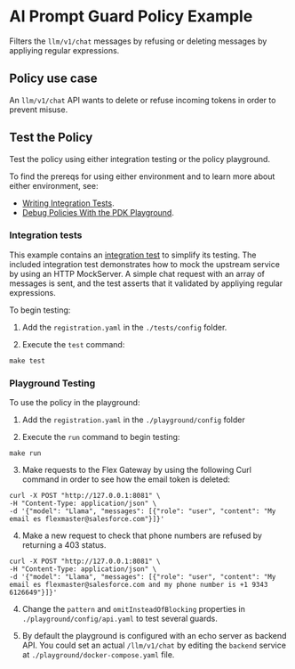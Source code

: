 
# AI Prompt Guard Policy Example
Filters the `llm/v1/chat` messages by refusing or deleting messages by appliying regular expressions.

## Policy use case
An `llm/v1/chat` API wants to delete or refuse incoming tokens in order to prevent misuse.

## Test the Policy

Test the policy using either integration testing or the policy playground.

To find the prereqs for using either environment and to learn more about either environment, see:

* [Writing Integration Tests](https://docs.mulesoft.com/pdk/latest/policies-pdk-integration-tests).
* [Debug Policies With the PDK Playground](https://docs.mulesoft.com/pdk/latest/policies-pdk-debug-local).

### Integration tests

This example contains an [integration test](./tests/requests.rs) to simplify its testing. The included integration test demonstrates how to mock the upstream service by using an HTTP MockServer. A simple chat request with an array of messages is sent, and the test asserts that it validated by appliying regular expressions.

To begin testing:

1. Add the `registration.yaml` in the `./tests/config` folder.

2. Execute the `test` command:

``` shell
make test
```

### Playground Testing

To use the policy in the playground:

1. Add the `registration.yaml` in the `./playground/config` folder

2. Execute the `run` command to begin testing:

``` shell
make run
```

3. Make requests to the Flex Gateway by using the following Curl command in order to see how the email token is deleted:

```shell
curl -X POST "http://127.0.0.1:8081" \
-H "Content-Type: application/json" \
-d '{"model": "Llama", "messages": [{"role": "user", "content": "My email es flexmaster@salesforce.com"}]}'
```

4. Make a new request to check that phone numbers are refused by returning a 403 status.
```shell
curl -X POST "http://127.0.0.1:8081" \
-H "Content-Type: application/json" \
-d '{"model": "Llama", "messages": [{"role": "user", "content": "My email es flexmaster@salesforce.com and my phone number is +1 9343 6126649"}]}'
```

4. Change the `pattern` and `omitInsteadOfBlocking` properties in `./playground/config/api.yaml` to test several guards.

5. By default the playground is configured with an echo server as backend API. You could set an actual `/llm/v1/chat` by editing the `backend` service at `./playground/docker-compose.yaml` file.